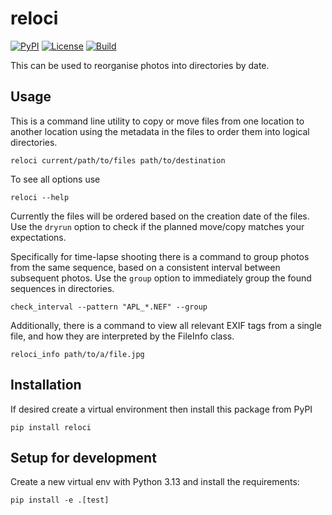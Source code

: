 # reloci

[![PyPI](https://img.shields.io/pypi/v/reloci)](https://pypi.org/project/reloci/)
[![License](https://img.shields.io/github/license/153957/reloci)](https://github.com/153957/reloci/blob/main/LICENSE)
[![Build](https://img.shields.io/github/actions/workflow/status/153957/reloci/tests.yml?branch=main)](https://github.com/153957/reloci/actions)

This can be used to reorganise photos into directories by date.


## Usage

This is a command line utility to copy or move files from one location
to another location using the metadata in the files to order them
into logical directories.

    reloci current/path/to/files path/to/destination

To see all options use

    reloci --help

Currently the files will be ordered based on the creation date of the
files. Use the `dryrun` option to check if the planned move/copy matches
your expectations.

Specifically for time-lapse shooting there is a command to group photos
from the same sequence, based on a consistent interval between subsequent
photos. Use the `group` option to immediately group the found sequences in
directories.

    check_interval --pattern "APL_*.NEF" --group

Additionally, there is a command to view all relevant EXIF tags from a
single file, and how they are interpreted by the FileInfo class.

    reloci_info path/to/a/file.jpg


## Installation

If desired create a virtual environment then install this package from PyPI

    pip install reloci


## Setup for development

Create a new virtual env with Python 3.13 and install the requirements:

    pip install -e .[test]
